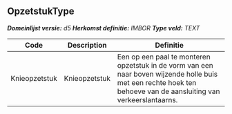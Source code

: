 ﻿## OpzetstukType

*__Domeinlijst versie:__ d5*
*__Herkomst definitie:__ IMBOR*
*__Type veld:__ TEXT*

|__Code__ |__Description__ |__Definitie__	|
|	---	|	---	|   ---	| 
| Knieopzetstuk | Knieopzetstuk | Een op een paal te monteren opzetstuk in de vorm van een naar boven wijzende holle buis met een rechte hoek ten behoeve van de aansluiting van verkeerslantaarns. |
